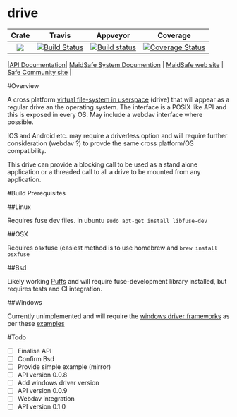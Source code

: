 # drive 



|Crate|Travis|Appveyor|Coverage|
|:-------:|:-------:|:------:|:------:|
|[![](http://meritbadge.herokuapp.com/drive)](https://crates.io/crates/drive)|[![Build Status](https://travis-ci.org/dirvine/drive.svg?branch=master)](https://travis-ci.org/dirvine/drive)|[![Build status](https://ci.appveyor.com/api/projects/status/jsuo65sa631h0kav?svg=true)](https://ci.appveyor.com/project/dirvine/drive)|[![Coverage Status](https://coveralls.io/repos/dirvine/drive/badge.svg)](https://coveralls.io/r/dirvine/drive)|

|[API Documentation](http://dirvine.github.io/drive/)| [MaidSafe System Documention](http://systemdocs.maidsafe.net/) | [MaidSafe web site](http://www.maidsafe.net) | [Safe Community site](https://forum.safenetwork.io) |

#Overview

A cross platform [virtual file-system in userspace](http://en.wikipedia.org/wiki/Filesystem_in_Userspace) (drive) that will appear as a regular drive an the operating system. The interface is a POSIX like API and this is exposed in every OS. May include a webdav interface where possible. 

IOS and Android etc. may require a driverless option and will require further consideration (webdav ?) to provde the same cross platform/OS compatibility. 

This drive can provide a blocking call to be used as a stand alone application or a threaded call to all a drive to be mounted from any application. 

#Build Prerequisites

##Linux

Requires fuse dev files. in ubuntu `sudo apt-get install libfuse-dev`

##OSX

Requires osxfuse (easiest method is to use homebrew and `brew install osxfuse`

##Bsd 

Likely working [Puffs](http://www.netbsd.org/docs/puffs/) and will require fuse-development library installed, but requires tests and CI integration.

##Windows

Currently unimplemented and will require the [windows driver frameworks](https://github.com/Microsoft/Windows-Driver-Frameworks) as  per these [examples](https://github.com/Microsoft/windows-driver-samples) 


#Todo
- [ ] Finalise API
- [ ] Confirm Bsd 
- [ ] Provide simple example (mirror) 
- [ ] API version 0.0.8
- [ ] Add windows driver version
- [ ] API version 0.0.9
- [ ] Webdav integration
- [ ] API version 0.1.0
